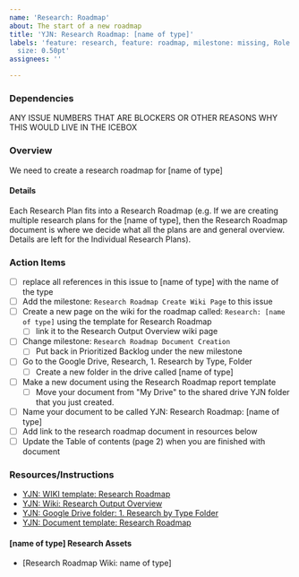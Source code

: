 ```yaml
---
name: 'Research: Roadmap'
about: The start of a new roadmap
title: 'YJN: Research Roadmap: [name of type]'
labels: 'feature: research, feature: roadmap, milestone: missing, Role: UI/UX research,
  size: 0.50pt'
assignees: ''

---
```


### Dependencies
ANY ISSUE NUMBERS THAT ARE BLOCKERS OR OTHER REASONS WHY THIS WOULD LIVE IN THE ICEBOX

### Overview
We need to create a research roadmap for [name of type]

#### Details
Each Research Plan fits into a Research Roadmap (e.g. If we are creating multiple research plans for the [name of type], then the Research Roadmap document is where we decide what all the plans are and general overview.  Details are left for the Individual Research Plans).

### Action Items
- [ ] replace all references in this issue to [name of type] with the name of the type
- [ ] Add the milestone: `Research Roadmap Create Wiki Page` to this issue
- [ ] Create a new page on the wiki for the roadmap called: `Research: [name of type]` using the template for Research Roadmap
  - [ ] link it to the Research Output Overview wiki page
- [ ] Change milestone: `Research Roadmap Document Creation`
  - [ ] Put back in Prioritized Backlog under the new milestone
- [ ] Go to the Google Drive, Research, 1. Research by Type, Folder
   - [ ] Create a new folder in the drive called [name of type]
- [ ] Make a new document using the Research Roadmap report template 
  - [ ] Move your document from "My Drive" to the shared drive YJN folder that you just created.
- [ ] Name your document to be called YJN: Research Roadmap: [name of type]
- [ ] Add link to the research roadmap document in resources below
- [ ] Update the Table of contents (page 2) when you are finished with document

### Resources/Instructions
- [YJN: WIKI template: Research Roadmap](https://github.com/hackforla/YouthJusticeNav/wiki/research-roadmap-wiki-template)
- [YJN: Wiki: Research Output Overview](https://github.com/hackforla/YouthJusticeNav/wiki/Research-Output-Overview)
- [YJN: Google Drive folder: 1. Research by Type Folder](https://drive.google.com/drive/folders/1duz_aeeDNtozbDSrDsZ8tl6tLLBHmcge?usp=sharing)
- [YJN: Document template: Research Roadmap](https://docs.google.com/document/d/1rIq_s2ggjDfPuGhFP_fjoY2SnWzzEoipNZ7RrqITpcY/template/preview)

#### [name of type] Research Assets
- [Research Roadmap Wiki: name of type]
